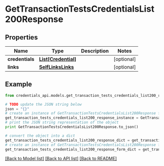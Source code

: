 # GetTransactionTestsCredentialsList200Response


## Properties
Name | Type | Description | Notes
------------ | ------------- | ------------- | -------------
**credentials** | [**List[Credential]**](Credential.md) |  | [optional] 
**links** | [**SelfLinksLinks**](SelfLinksLinks.md) |  | [optional] 

## Example

```python
from credentials_api.models.get_transaction_tests_credentials_list200_response import GetTransactionTestsCredentialsList200Response

# TODO update the JSON string below
json = "{}"
# create an instance of GetTransactionTestsCredentialsList200Response from a JSON string
get_transaction_tests_credentials_list200_response_instance = GetTransactionTestsCredentialsList200Response.from_json(json)
# print the JSON string representation of the object
print GetTransactionTestsCredentialsList200Response.to_json()

# convert the object into a dict
get_transaction_tests_credentials_list200_response_dict = get_transaction_tests_credentials_list200_response_instance.to_dict()
# create an instance of GetTransactionTestsCredentialsList200Response from a dict
get_transaction_tests_credentials_list200_response_form_dict = get_transaction_tests_credentials_list200_response.from_dict(get_transaction_tests_credentials_list200_response_dict)
```
[[Back to Model list]](../README.md#documentation-for-models) [[Back to API list]](../README.md#documentation-for-api-endpoints) [[Back to README]](../README.md)


